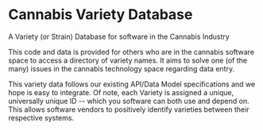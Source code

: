 # Cannabis Variety Database

A Variety (or Strain) Database for software in the Cannabis Industry

This code and data is provided for others who are in the cannabis software space to access a directory of variety names.
It aims to solve one (of the many) issues in the cannabis technology space regarding data entry.

This variety data follows our existing API/Data Model specifications and we hope is easy to integrate.
Of note, each Variety is assigned a unique, universally unique ID -- which you software can both use and depend on.
This allows software vendors to positively identify varieties between their respective systems.
